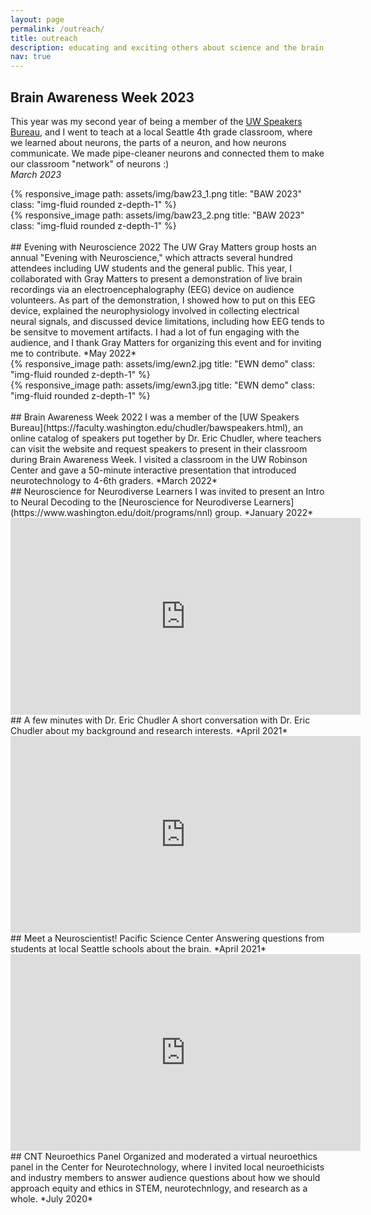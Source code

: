 ```yaml
---
layout: page
permalink: /outreach/
title: outreach
description: educating and exciting others about science and the brain
nav: true
---
```

## Brain Awareness Week 2023
This year was my second year of being a member of the [UW Speakers Bureau](https://faculty.washington.edu/chudler/bawspeakers.html), and I went to teach at a local Seattle 4th grade classroom, where we learned about neurons, the parts of a neuron, and how neurons communicate. We made pipe-cleaner neurons and connected them to make our classroom "network" of neurons :)  
*March 2023*

<div class="row">
    <div class="col-sm mt-3 mt-md-0">
        {% responsive_image path: assets/img/baw23_1.png title: "BAW 2023" class: "img-fluid rounded z-depth-1" %}
    </div>
    <div class="col-sm mt-3 mt-md-0">
        {% responsive_image path: assets/img/baw23_2.png title: "BAW 2023" class: "img-fluid rounded z-depth-1" %}
    </div>
</div>

<br>
## Evening with Neuroscience 2022
The UW Gray Matters group hosts an annual "Evening with Neuroscience," which attracts several hundred attendees including UW students and the general public. This year, I collaborated with Gray Matters to present a demonstration of live brain recordings via an electroencephalography (EEG) device on audience volunteers. As part of the demonstration, I showed how to put on this EEG device, explained the neurophysiology involved in collecting electrical neural signals, and discussed device limitations, including how EEG tends to be sensitve to movement artifacts. I had a lot of fun engaging with the audience, and I thank Gray Matters for organizing this event and for inviting me to contribute.  
*May 2022*

<div class="row">
    <div class="col-sm mt-3 mt-md-0">
        {% responsive_image path: assets/img/ewn2.jpg title: "EWN demo" class: "img-fluid rounded z-depth-1" %}
    </div>
    <div class="col-sm mt-3 mt-md-0">
        {% responsive_image path: assets/img/ewn3.jpg title: "EWN demo" class: "img-fluid rounded z-depth-1" %}
    </div>
</div>

<br>
## Brain Awareness Week 2022
I was a member of the [UW Speakers Bureau](https://faculty.washington.edu/chudler/bawspeakers.html), an online catalog of speakers put together by Dr. Eric Chudler, where teachers can visit the website and request speakers to present in their classroom during Brain Awareness Week. I visited a classroom in the UW Robinson Center and gave a 50-minute interactive presentation that introduced neurotechnology to 4-6th graders.  
*March 2022*

<br>
## Neuroscience for Neurodiverse Learners
I was invited to present an Intro to Neural Decoding to the [Neuroscience for Neurodiverse Learners](https://www.washington.edu/doit/programs/nnl) group.  
*January 2022*

<iframe width="560" height="315" 
src="https://www.youtube.com/embed/Y204-ZamVqI" 
frameborder="0" 
allow="accelerometer; autoplay; clipboard-write; encrypted-media; gyroscope; picture-in-picture" allowfullscreen=""></iframe>

<br>
## A few minutes with Dr. Eric Chudler
A short conversation with Dr. Eric Chudler about my background and research interests.  
*April 2021*

<iframe width="560" height="315" 
src="https://www.youtube.com/embed/ddBwW74bv6w" 
frameborder="0" 
allow="accelerometer; autoplay; clipboard-write; encrypted-media; gyroscope; picture-in-picture" allowfullscreen></iframe>

<br>
## Meet a Neuroscientist! Pacific Science Center
Answering questions from students at local Seattle schools about the brain.  
*April 2021*

<iframe width="560" height="315" 
src="https://www.youtube.com/embed/7WwiESwbw_8" 
frameborder="0" 
allow="accelerometer; autoplay; clipboard-write; encrypted-media; gyroscope; picture-in-picture" allowfullscreen></iframe>


<br>
## CNT Neuroethics Panel
Organized and moderated a virtual neuroethics panel in the Center for Neurotechnology, where I invited local neuroethicists and industry members to answer audience questions about how we should approach equity and ethics in STEM, neurotechnlogy, and research as a whole.   
*July 2020*